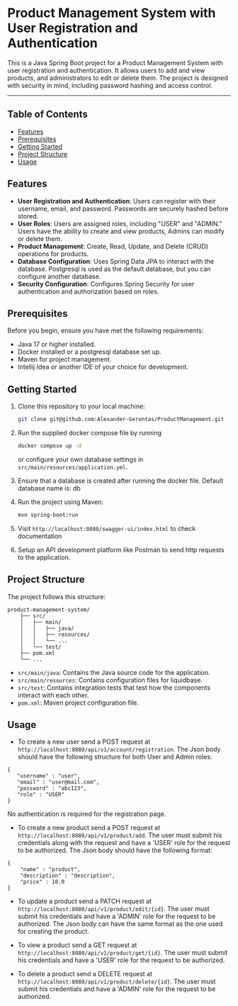 # Product Management System with User Registration and Authentication
This is a Java Spring Boot project for a Product Management System with user registration and authentication. 
It allows users to add and view products, and administrators to edit or delete them. 
The project is designed with security in mind, including password hashing and access control.

---

## Table of Contents

- [Features](#features)
- [Prerequisites](#prerequisites)
- [Getting Started](#getting-started)
- [Project Structure](#project-structure)
- [Usage](#usage)

## Features

- **User Registration and Authentication**: Users can register with their username, email, and password. Passwords are securely hashed before stored.
- **User Roles**: Users are assigned roles, including "USER" and "ADMIN." Users have the ability to create and view products, Admins can modify or delete them.
- **Product Management**: Create, Read, Update, and Delete (CRUD) operations for products.
- **Database Configuration**: Uses Spring Data JPA to interact with the database. Postgresql is used as the default database, but you can configure another database.
- **Security Configuration**: Configures Spring Security for user authentication and authorization based on roles.

## Prerequisites

Before you begin, ensure you have met the following requirements:

- Java 17 or higher installed.
- Docker installed or a postgresql database set up.
- Maven for project management.
- Intellij Idea or another IDE of your choice for development.

## Getting Started

1. Clone this repository to your local machine:

   ```bash
   git clone git@github.com:Alexander-Gerontas/ProductManagement.git 
   ```

2. Run the supplied docker compose file by running 
    ```bash
   docker compose up -d
   ```
    or configure your own database settings in `src/main/resources/application.yml`.

3. Ensure that a database is created after running the docker file. Default database name is: db

4. Run the project using Maven:

   ```bash
   mvn spring-boot:run
   ```
5. Visit `http://localhost:8080/swagger-ui/index.html` to check documentation

6. Setup an API development platform like Postman to send http requests to the application.

## Project Structure

The project follows this structure:

```
product-management-system/
    ├── src/
    │   ├── main/
    │   │   ├── java/
    │   │   ├── resources/
    │   │   └── ...
    │   └── test/
    ├── pom.xml
    └── ...
```

- `src/main/java`: Contains the Java source code for the application.
- `src/main/resources`: Contains configuration files for liquidbase.
- `src/test`: Contains integration tests that test how the components interact with each other.
- `pom.xml`: Maven project configuration file.

## Usage

- To create a new user send a POST request at `http://localhost:8080/api/v1/account/registration`. The Json body should have the following structure for both User and Admin roles:

```
{
   "username" : "user",
   "email" : "user@mail.com",    
   "password" : "abc123",
   "role" : "USER"
}
```
No authentication is required for the registration page. 

- To create a new product send a POST request at `http://localhost:8080/api/v1/product/add`. 
The user must submit his credentials along with the request and have a 'USER' role for the request to be authorized.
The Json body should have the following format:

```
{
    "name" : "product",
    "description" : "description",
    "price" : 10.0
}
```

- To update a product send a PATCH request at `http://localhost:8080/api/v1/product/edit/{id}`.
  The user must submit his credentials and have a 'ADMIN' role for the request to be authorized.
  The Json body can have the same format as the one used for creating the product.

- To view a product send a GET request at `http://localhost:8080/api/v1/product/get/{id}`.
  The user must submit his credentials and have a 'USER' role for the request to be authorized.

- To delete a product send a DELETE request at `http://localhost:8080/api/v1/product/delete/{id}`.
  The user must submit his credentials and have a 'ADMIN' role for the request to be authorized.
  
